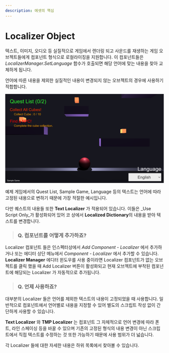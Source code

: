 ```yaml
---
description: 에셋의 핵심
---
```


# Localizer Object

텍스트, 이미지, 오디오 등 실질적으로 게임에서 렌더링 되고 사운드를 재생하는 게임 오브젝트들에게 컴포넌트 형식으로 로컬라이징을 지원합니다. 이 컴포넌트들은 _LocalizerManager.SetLanguage_ 함수가 호출되면 해당 언어에 맞는 내용을 찾아 교체하게 됩니다.

언어에 따른 내용을 제외한 실질적인 내용이 변경되지 않는 오브젝트의 경우에 사용하기 적합합니다.

![](../../.gitbook/assets/example_game_main.png)

예제 게임에서의 Quest List, Sample Game, Language 등의 텍스트는 언어에 따라 고정된 내용으로 변하기 때문에 가장 적절한 예시입니다.

다만 퀘스트의 내용들 또한 **Text Localizer** 가 적용되어 있습니다. 이들은 _Use Script Only_가 활성화되어 있어 코 상에서 **Localized Dictionary**의 내용을 받아 텍스트를 변경합니다.



> ### Q. 컴포넌트를 어떻게 추가하죠?

Localizer 컴포넌트 들은 인스펙터상에서 _Add Component - Localizer_ 에서 추가하거나 또는 에디터 상단 메뉴에서 _Component - Localizer_ 에서 추가할 수 있습니다. **Localizer Manager** 에디터 윈도우를 사용 중이라면 Localizer 컴포넌트가 없는 오브젝트를 클릭 했을 때 Add Localizer 버튼이 활성화되고 현재 오브젝트에 부착된 컴포넌트에 해당되는 Localizer 가 자동적으로 추가됩니다.



> ### Q. 언제 사용하죠?

대부분의 Localizer 들은 언어를 제외한 텍스트의 내용이 고정되었을 때 사용합니다. 일반적으로 컴포넌트에서 언어별로 내용을 지정할 수 있어 별도의 스크립트 작성 없이 간단하게 사용할 수 있습니다.

**Text Localizer** 와 **TMP Localizer** 는 컴포넌트 그 자체적으로 언어 변경에 따라 폰트, 라인 스페이싱 등을 바꿀 수 있으며 기존의 고정된 형식의 내용 변경이 아닌 스크립트에서 직접 텍스트를 수정하는 것 또한 가능하기 때문에 사용 범위가 더 넓습니다.

각 Localizer 들에 대한 자세한 내용은 하위 목록에서 찾아볼 수 있습니다.

